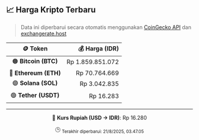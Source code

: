 

<!-- HARGA_KRIPTO -->
## 📈 Harga Kripto Terbaru

> Data ini diperbarui secara otomatis menggunakan [CoinGecko API](https://www.coingecko.com/) dan [exchangerate.host](https://exchangerate.host/)

<div align="center">

| 🪙 Token | 💰 Harga (IDR) |
|:------:|---------------:|
| 🟠 **Bitcoin (BTC)**   | Rp 1.859.851.072 |
| 🔵 **Ethereum (ETH)**  | Rp 70.764.669 |
| 🟣 **Solana (SOL)**    | Rp 3.042.835 |
| 🟢 **Tether (USDT)**   | Rp 16.283 |

---

💱 **Kurs Rupiah (USD → IDR)**: Rp 16.280

🕒 <sub>Terakhir diperbarui: 21/8/2025, 03.47.05</sub>

</div>
<!-- /HARGA_KRIPTO -->